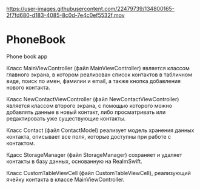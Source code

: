 

https://user-images.githubusercontent.com/22479739/134800165-2f7fd680-d183-4085-8c0d-7e4c0ef5532f.mov

# PhoneBook
Phone book app

Класс MainViewController (файл MainViewController) является классом главного экрана, в котором реализован список контактов в табличном виде,
поиск по имен, фамилии и email, а также кнопка добавления нового контакта.

Класс NewContactViewController (файл NewContactViewController) является классом второго экрана, с помощью которого можно добавлять данные в новый
контакт, либо просматривать или редактировать уже существующие контакты.

Класс Contact (файл ContactModel) реализует модель хранения данных контакта, описывает все поля, которые доступны при 
работе с контактом.

Кдасс StorageManager (файл StorageManager) сохраняет и удаляет контакты в базу данных, основанную на RealmSwift.

Класс CustomTableViewCell (файл CustomTableViewCell), реализующий ячейку контакта в классе MainViewController.
